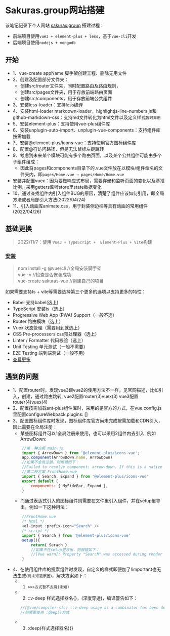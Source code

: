 # Sakuras.group网站搭建
该笔记记录下个人网站 [sakuras.group](sakuras.group) 搭建过程：
- 前端项目使用`vue3 + element-plus + less`，基于`vue-cli`开发
- 后端项目使用`nodejs + mongodb`

## 开始
+ 1、vue-create appName 脚手架创建工程、删除无用文件
+ 2、创建及配置部分文件夹：
    - 创建src/router文件夹，同时配置路由及路由规则，
    - 创建src/pages文件夹，用于存放前端路由页面
    - 创建src/components，用于存放前端公共组件
+ 3、安装less-loader：支持less编译
+ 4、安装html-loader markdown-loader，highlightjs-line-numbers.js和github-markdown-css：支持md文件转化为html文件以及定义样式`暂时弃用`
+ 5、安装element-plus：支持使用vue-plus组件库
+ 6、安装unplugin-auto-import、unplugin-vue-components：支持组件库按需加载
+ 7、安装@element-plus/icons-vue：支持使用官方图标组件库
+ 8、配置@符访问路径，但是无法鼠标左键跳转
+ 9、考虑到未来某个模块可能有多个路由页面，以及某个公共组件可能由多个子组件组成：
    - 因此将pages和components目录下的.vue文件放在以模块/组件命名的文件夹内，即`pages/Home.vue → pages/Home/Home.vue`
+ 安装并配置vuex：因为要做响应式布局，需要存储和监听页面的变化以及基准比例，采用getters监听store里state数据变化
+ 10、通过查找组件内引入组件BUG的原因，清楚了组件应该如何引用，即全局方法或者局部引入方法(2022/04/24)
+ 11、引入动画库animate.css，用于封装侧边栏等具有动画的常用组件(2022/04/26)

## 基础更换
> 2022/11/7：使用 `Vue3 + TypeScript +  Element-Plus + Vite`构建
### [安装](https://cli.vuejs.org/zh/guide/installation.html)
> npm install -g @vue/cli   //全局安装脚手架  \
> vue -v    //检查是否安装成功 \
> vue-create sakuras-vue    //创建自己的项目

如果需要支持ts + vite等需要选择第三个更多的选项以支持更多的特性：
- Babel 支持babel(选上)
- TypeScript 安装ts（选上）
- Progressive Web App (PWA) Support（一般不选）
- Router 路由模块（选上）
- Vuex 状态管理（需要用到就选上）
- CSS Pre-processors css预处理器（选上）
- Linter / Formatter 代码校验（选上）
- Unit Testing 单元测试（一般不需要）
- E2E Testing 端到端测试（一般不用）
- [查看更多](https://blog.csdn.net/qq_41131745/article/details/123852620)



## 遇到的问题
+ 1、配置router时，发现vue3跟vue2的使用方法不一样，见官网描述，比如引入，创建，通过路由跳转, vue2配置router(3)vuex(3) vue3配置router(4)vuex(4)
+ 2、配置按需加载ant-plus组件库时，采用的是官方的方式，在vue.config.js里配置configureWebpack.plugins: []
+ 3、配置图标组件库时发现，图标组件库官方尚未完成按需加载和CDN引入，因此需要在全局注册：
    - 某些图标组件可以1全局注册来使用，也可以采用2组件内去引入: 例如ArrowDown: 
    ```js
        //第一种方案 main.js
        import { ArrowDown } from '@element-plus/icons-vue';
        app.component(ArrowDown.name, ArrowDown)
        //如果不全局注册，则报错如下：
        //Failed to resolve component: arrow-down. If this is a native custom element, make sure to exclude it from component resolution via compilerOptions.isCustomElement.
        //第二种方案 FrontHome.vue
        import { Search, Expand } from '@element-plus/icons-vue'
        export default {
            components: { MySideBar, Expand },
        }
    ```
    - 而通过表达式引入的图标组件则需要在文件里引入组件，并在setup里导出，例如一下这种用法：
    ```js
        //FrontHome.vue
        /* html */
        <el-input :prefix-icon="Search" />
        /* script */
        import { Search } from '@element-plus/icons-vue'
        setup(){
            return{ Serach }
            //如果不在setup里导出，则报错如下：
            //[Vue warn]: Property "Search" was accessed during render but is not defined on instance. 
        }
    ```
+ 4、在使用组件库的搜索组件时发现，自定义的样式即便加了!important也无法生效(`尚未知道原因`)，解决方案如下：
    - 1. `>>>方式暂不支持(未知)`
    - 2. ::v-deep 样式选择器名{}，(深度穿透)，编译警告如下：
        ```js
        //[@vue/compiler-sfc] ::v-deep usage as a combinator has been deprecated. Use :deep(<inner-selector>) instead.
        //则需要使用 :deep()方式
        ```
    - 3. :deep(样式选择器名){}
